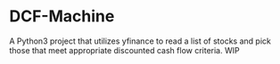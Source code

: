 # DCF-Machine
A Python3 project that utilizes yfinance to read a list of stocks and pick those that meet appropriate discounted cash flow criteria. WIP
